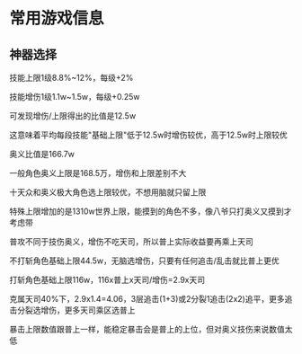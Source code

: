 # 常用游戏信息

## 神器选择

技能上限1级8.8%~12%，每级+2%

技能增伤1级1.1w~1.5w，每级+0.25w

可发现增伤/上限得出的比值是12.5w

这意味着平均每段技能"基础上限"低于12.5w时增伤较优，高于12.5w时上限较优

奥义比值是166.7w

一般角色奥义上限是168.5万，增伤和上限差别不大

十天众和奥义极大角色选上限较优，不想用脑就只留上限

特殊上限增加的是1310w世界上限，能摸到的角色不多，像八爷只打奥义又摸到才考虑带

普攻不同于技伤奥义，增伤不吃天司，所以普上实际收益要再乘上天司

不打斩角色基础上限44.5w，无脑选增伤，只要有任何追击/乱击就比普上更优

打斩角色基础上限116w，116x普上x天司/增伤=2.9x天司

克属天司40%下，2.9x1.4=4.06，3层追击(1+3)或2分裂1追击(2x2)追平，更多追击分裂选增伤，更多天司乘区选普上

暴击上限数值跟普上一样，能稳定暴击会是普上的上位，但对奥义技伤来说数值太低
